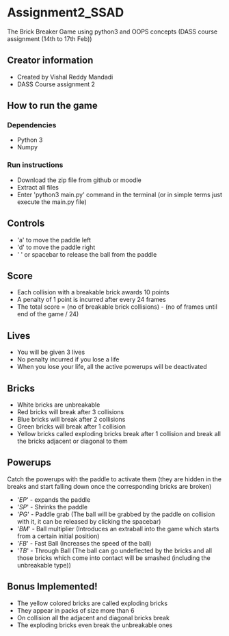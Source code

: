 # Assignment2_SSAD
The Brick Breaker Game using python3 and OOPS concepts (DASS course assignment (14th to 17th Feb))
## Creator information
- Created by Vishal Reddy Mandadi 
- DASS Course assignment 2

## How to run the game
### Dependencies
- Python 3
- Numpy
### Run instructions
- Download the zip file from github or moodle
- Extract all files
- Enter 'python3 main.py' command in the terminal (or in simple terms just execute the main.py file)

## Controls
- 'a' to move the paddle left
- 'd' to move the paddle right
- ' ' or spacebar to release the ball from the paddle
## Score
- Each collision with a breakable brick awards 10 points
- A penalty of 1 point is incurred after every 24 frames
- The total score = (no of breakable brick collisions) - (no of frames until end of the game / 24) 

## Lives
- You will be given 3 lives
- No penalty incurred if you lose a life
- When you lose your life, all the active powerups will be deactivated

## Bricks
- White bricks are unbreakable
- Red bricks will break after 3 collisions
- Blue bricks will break after 2 collisions
- Green bricks will break after 1 collision
- Yellow bricks called exploding bricks break after 1 collision and break all the bricks adjacent or diagonal to them

## Powerups
Catch the powerups with the paddle to activate them (they are hidden in the breaks and start falling down once the corresponding bricks are broken)
- '$EP$' - expands the paddle
- '$SP$' - Shrinks the paddle
- '$PG$' - Paddle grab (The ball will be grabbed by the paddle on collision with it, it can be released by clicking the spacebar)
- '$BM$' - Ball multiplier (Introduces an extraball into the game which starts from a certain initial position)
- '$FB$' - Fast Ball (Increases the speed of the ball)
- '$TB$' - Through Ball (The ball can go undeflected by the bricks and all those bricks which come into contact will be smashed (including the unbreakable type))

## Bonus Implemented!
- The yellow colored bricks are called exploding bricks
- They appear in packs of size more than 6
- On collision all the adjacent and diagonal bricks break
- The exploding bricks even break the unbreakable ones

